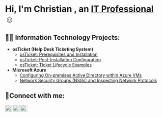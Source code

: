 <h1>Hi, I'm Christian , an <a href="https://linkedin.com/in/christian-benitezIT">IT Professional</a>☺</h1>

<h2>👨‍💻 Information Technology Projects:</h2>

- <b>osTicket (Help Desk Ticketing System)</b>
  - [osTicket: Prerequisites and Installation](https://github.com/Cyberbenitez/osticket-prereqs)
  - [osTicket: Post-Installation Configuration](https://github.com/Cyberbenitez/post-install-config)
  - [osTicket: Ticket Lifecycle Examples](https://github.com/Cyberbenitez/ticket-lifestyle)
- <b>Microsoft Azure</b>
  - [Configuring On-premises Active Directory within Azure VMs](https://github.com/joshmadakorcc/configure-ad)
  - [Network Security Groups (NSGs) and Inspecting Network Protocols](https://github.com/joshmadakorcc/azure-network-protocols)

<h2>🤳Connect with me:</h2>

[<img align="left" alt="Josh | Twitter" width="22px" src="https://cdn.jsdelivr.net/npm/simple-icons@v3/icons/twitter.svg" />][twitter]
[<img align="left" alt="Josh | LinkedIn" width="22px" src="https://cdn.jsdelivr.net/npm/simple-icons@v3/icons/linkedin.svg" />][linkedin]
[<img align="left" alt="Josh | Instagram" width="22px" src="https://cdn.jsdelivr.net/npm/simple-icons@v3/icons/instagram.svg" />][instagram]

[twitter]: https://twitter.com/CyberBenitez
[instagram]: https://www.instagram.com/cyberbenitez
[linkedin]: https://linkedin.com/in/christian-benitezIT
